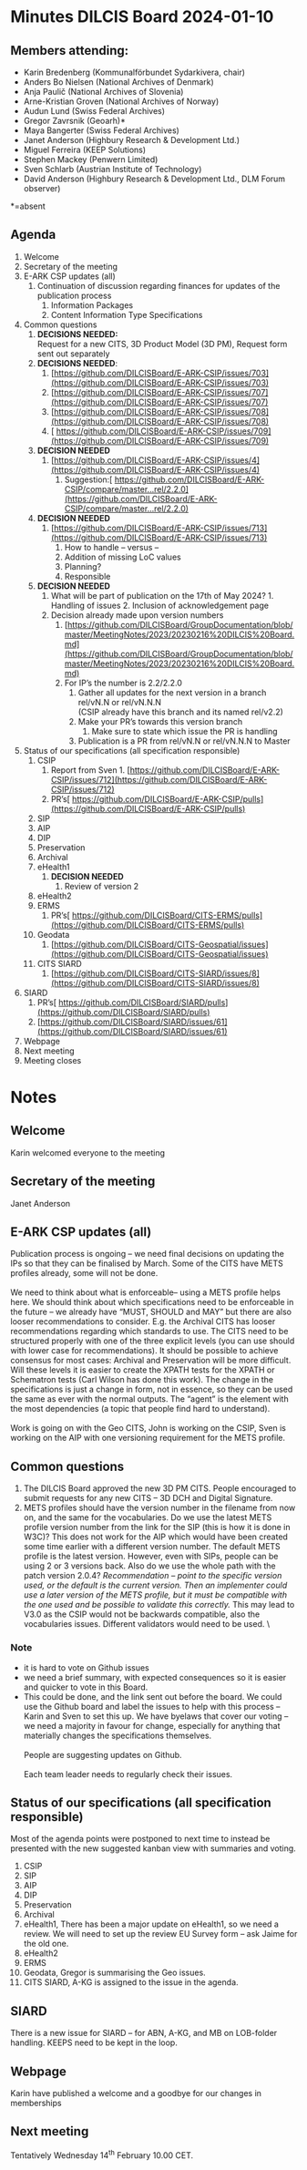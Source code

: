 # **Minutes DILCIS Board 2024-01-10**

## **Members attending:**



* Karin Bredenberg (Kommunalförbundet Sydarkivera, chair)
* Anders Bo Nielsen (National Archives of Denmark)
* Anja Paulič (National Archives of Slovenia)
* Arne-Kristian Groven (National Archives of Norway)
* Audun Lund (Swiss Federal Archives)
* Gregor Zavrsnik (Geoarh)*
* Maya Bangerter (Swiss Federal Archives)
* Janet Anderson (Highbury Research & Development Ltd.)
* Miguel Ferreira (KEEP Solutions)
* Stephen Mackey (Penwern Limited)
* Sven Schlarb (Austrian Institute of Technology)
* David Anderson (Highbury Research & Development Ltd., DLM Forum observer)

*=absent

## **Agenda**

1. Welcome
2. Secretary of the meeting
3. E-ARK CSP updates (all)
    1. Continuation of discussion regarding finances for updates of the publication process
        1. Information Packages
        2. Content Information Type Specifications
4. Common questions
   1. **DECISIONS NEEDED:** \
    Request for a new CITS, 3D Product Model (3D PM), Request form sent out separately
   2. **DECISIONS NEEDED**:
        1. [https://github.com/DILCISBoard/E-ARK-CSIP/issues/703](https://github.com/DILCISBoard/E-ARK-CSIP/issues/703)
        2. [https://github.com/DILCISBoard/E-ARK-CSIP/issues/707](https://github.com/DILCISBoard/E-ARK-CSIP/issues/707)
        3. [https://github.com/DILCISBoard/E-ARK-CSIP/issues/708](https://github.com/DILCISBoard/E-ARK-CSIP/issues/708)
        4. [ https://github.com/DILCISBoard/E-ARK-CSIP/issues/709](https://github.com/DILCISBoard/E-ARK-CSIP/issues/709)
    3. **DECISION NEEDED**
        1. [https://github.com/DILCISBoard/E-ARK-CSIP/issues/4](https://github.com/DILCISBoard/E-ARK-CSIP/issues/4)
            1. Suggestion:[ https://github.com/DILCISBoard/E-ARK-CSIP/compare/master...rel/2.2.0](https://github.com/DILCISBoard/E-ARK-CSIP/compare/master...rel/2.2.0)
    4. **DECISION NEEDED**
        1. [https://github.com/DILCISBoard/E-ARK-CSIP/issues/713](https://github.com/DILCISBoard/E-ARK-CSIP/issues/713)
            1. How to handle – versus –
            2. Addition of missing LoC values
            3. Planning?
            4. Responsible
    5. **DECISION NEEDED**
        1.   What will be part of publication on the 17th of May 2024?
            1. Handling of issues
            2. Inclusion of acknowledgement page
        2. Decision already made upon version numbers
            1. [https://github.com/DILCISBoard/GroupDocumentation/blob/master/MeetingNotes/2023/20230216%20DILCIS%20Board.md](https://github.com/DILCISBoard/GroupDocumentation/blob/master/MeetingNotes/2023/20230216%20DILCIS%20Board.md)
            2. For IP’s the number is 2.2/2.2.0
                1. Gather all updates for the next version in a branch rel/vN.N or rel/vN.N.N \
 (CSIP already have this branch and its named rel/v2.2)
                2. Make your PR’s towards this version branch
                    1.    Make sure to state which issue the PR is handling
                3. Publication is a PR from rel/vN.N or rel/vN.N.N to Master
5. Status of our specifications (all specification responsible)
    1. CSIP
        1.    Report from Sven
            1. [https://github.com/DILCISBoard/E-ARK-CSIP/issues/712](https://github.com/DILCISBoard/E-ARK-CSIP/issues/712)
        2. PR’s[ https://github.com/DILCISBoard/E-ARK-CSIP/pulls](https://github.com/DILCISBoard/E-ARK-CSIP/pulls)
    8. SIP
    9. AIP
    10. DIP
    11.  Preservation
    12. Archival
    13. eHealth1
        1. **DECISION NEEDED**
            1. Review of version 2
    14. eHealth2
    15. ERMS
        1. PR’s[ https://github.com/DILCISBoard/CITS-ERMS/pulls](https://github.com/DILCISBoard/CITS-ERMS/pulls)
    16. Geodata
        1. [https://github.com/DILCISBoard/CITS-Geospatial/issues](https://github.com/DILCISBoard/CITS-Geospatial/issues)
    17. CITS SIARD
        1. [https://github.com/DILCISBoard/CITS-SIARD/issues/8](https://github.com/DILCISBoard/CITS-SIARD/issues/8)
6. SIARD
    1. PR’s[ https://github.com/DILCISBoard/SIARD/pulls](https://github.com/DILCISBoard/SIARD/pulls)<span style="text-decoration:underline;"> </span>
    2. [https://github.com/DILCISBoard/SIARD/issues/61](https://github.com/DILCISBoard/SIARD/issues/61)
7. Webpage
8. Next meeting
9. Meeting closes

# **Notes**

## **Welcome**
Karin welcomed everyone to the meeting 
## **Secretary of the meeting**
Janet Anderson
## **E-ARK CSP updates (all)**
Publication process is ongoing – we need final decisions on updating the IPs so that they can be finalised by March. Some of the CITS have METS profiles already, some will not be done. \
 \
We need to think about what is enforceable– using a METS profile helps here. We should think about which specifications need to be enforceable in the future – we already have “MUST, SHOULD and MAY” but there are also looser recommendations to consider. E.g. the Archival CITS has looser recommendations regarding which standards to use. The CITS need to be structured properly with one of the three explicit levels (you can use should with lower case for recommendations). It should be possible to achieve consensus for most cases: Archival and Preservation will be more difficult. Will these levels it is easier to create the XPATH tests for the XPATH or Schematron tests (Carl Wilson has done this work). The change in the specifications is just a change in form, not in essence, so they can be used the same as ever with the normal outputs. The “agent” is the element with the most dependencies (a topic that people find hard to understand). \
 \
Work is going on with the Geo CITS, John is working on the CSIP, Sven is working on the AIP with one versioning requirement for the METS profile.
## **Common questions**
   1. The DILCIS Board approved the new 3D PM CITS. People encouraged to submit requests for any new CITS – 3D DCH and Digital Signature.
   2. METS profiles should have the version number in the filename from now on, and the same for the vocabularies. Do we use the latest METS profile version number from the link for the SIP (this is how it is done in W3C)? This does not work for the AIP which would have been created some time earlier with a different version number. The default METS profile is the latest version. However, even with SIPs, people can be using 2 or 3 versions back. Also do we use the whole path with the patch version 2.0.4? _Recommendation – point to the specific version used, or the default is the current version. Then an implementer could use a later version of the METS profile, but it must be compatible with the one used and be possible to validate this correctly._ This may lead to V3.0 as the CSIP would not be backwards compatible, also the vocabularies issues. Different validators would need to be used. 
 \
### Note
* it is hard to vote on Github issues
* we need a brief summary, with expected consequences so it is easier and quicker to vote in this Board.
* This could be done, and the link sent out before the board. We could use the Github board and label the issues to help with this process – Karin and Sven to set this up. We have byelaws that cover our voting – we need a majority in favour for change, especially for anything that materially changes the specifications themselves. \
  \
People are suggesting updates on Github.  \
 \
Each team leader needs to regularly check their issues.
## Status of our specifications (all specification responsible) 
Most of the agenda points were postponed to next time to instead be presented with the new suggested kanban view with summaries and voting.

1. CSIP
2. SIP
3. AIP
4. DIP
5.  Preservation
6. Archival
7. eHealth1, There has been a major update on eHealth1, so we need a review. We will need to set up the review EU Survey form – ask Jaime for the old one.
8. eHealth2
9. ERMS
10. Geodata, Gregor is summarising the Geo issues. 
11. CITS SIARD, A-KG is assigned to the issue in the agenda.
## SIARD
There is a new issue for SIARD – for ABN, A-KG, and MB on LOB-folder handling. KEEPS need to be kept in the loop.
## Webpage
Karin have published a welcome and a goodbye for our changes in memberships
## Next meeting
Tentatively Wednesday 14<sup>th</sup> February 10.00 CET.
